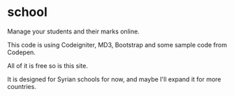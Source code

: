 # school

Manage your students and their marks online.

This code is using Codeigniter, MD3, Bootstrap and some sample code from Codepen.

All of it is free so is this site.

It is designed for Syrian schools for now, and maybe I'll expand it for more countries.
